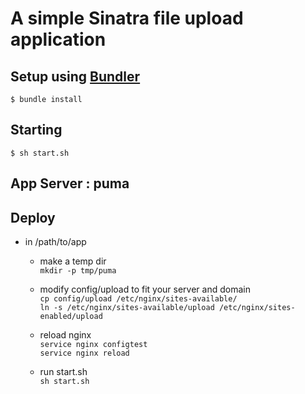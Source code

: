 # A simple Sinatra file upload application

## Setup using [Bundler](http://gembundler.com/ "Bundler")
    $ bundle install

## Starting
    $ sh start.sh
    
## App Server : puma  

## Deploy  

* in /path/to/app
  
  * make a temp dir  
    ` mkdir -p tmp/puma `  

  * modify config/upload to fit your server and domain  
    ` cp config/upload /etc/nginx/sites-available/ `  
    ` ln -s /etc/nginx/sites-available/upload /etc/nginx/sites-enabled/upload `  

  * reload nginx  
    ` service nginx configtest `  
    ` service nginx reload `  

  * run start.sh  
    ` sh start.sh `
